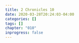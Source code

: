 ```yaml
---
title: 2 Chronicles 10
date: 2020-03-28T20:24:03-04:00
categories: []
tags: []
chapter: "010"
inprogress: false
---
```


